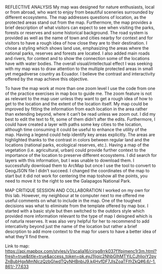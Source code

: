 REFLECTIVE ANALYSIS
My map was designed for nature enthusiasts, local or from abroad, who want to enjoy from beautiful sceneries surrounded by different ecosystems. The map addresses questions of location, as the protected areas stand out from the map. Furthermore, the map provides a brief description of what visitors can expect to see when visiting the parks, forests or reserves and some historical background. The road system is provided as well as the name of town and cities nearby for context and for visitors to have a rough idea of how close they are to their destination. 
I chose a styling which shows land use, emphasizing the areas where the national parks, reserves and forests are located. I also added main roads and rivers, for context and to show the connection some of the locations have with water bodies. The overall visual/intellectual effect I was seeking with my map was to draw attention to the multiple protected areas in small yet megadiverse country as Ecuador. I believe the contrast and interactivity offered by the map achieve this objective. 

To have the map work at more than one zoom level I use the code from one of the practice exercises in map box to guide me. The zoom feature is not as relevant to the map user unless they want to get a rough idea of how to get to the location and the extent of the location itself. My map could be improved by fitting the information from each location in the area rather than extending beyond, where it can’t be read unless we zoom out. I did my best to edit the text to fit, some of them didn’t after the edits. Furthermore, I could have created a layer with paths some key cities to the location, although time consuming it could be useful to enhance the utility of the map. Having a legend could help identify key areas explicitly. The areas are highlighted thanks to the contrast in colors between regular land and the locations (national parks, ecological reserves, etc.). Having a map of the vegetation (i.e. agricultural, urban) could provide further context to the importance of the location to preserve different ecosystems. I did search for layers with this information, but I was unable to download them. I successfully download them to ArcMap but once I use the tool to convert to GeogJSON file I didn’t succeed. I changed the coordinates of the map to start but it did not work for centering the map toshow all the points, you need to move it to the right to see the Galapagos National Park. 

MAP CRITIQUE SESSION AND COLLABORATION
I worked on my own for this lab. However, my neighbour at te computer next to me offered me useful comments on what to include in the map. One of the toughest decisions was what to eliminate from the template offered by map box. I started with a basic style but then switched to the outdors style which provided more information relevant to the type of map I deisgned which is of naturla reserves. It was also very helpful for her to recommend to add intercativity beyond just the name of the location but rather a brief descrption to add more context to the map for users to have a better idea of what they'll find there. 

Link to map: https://api.mapbox.com/styles/v1/scalia16/cjrsg8rrk037f1fpjmenc1r3m.html?fresh=true&title=true&access_token=pk.eyJ1Ijoic2NhbGlhMTYiLCJhIjoiY2pyZnBubHgxMmNlczQzbGlwdTQyNHBnbiJ9.k4HvfDF7JIsZoaTFIfrZkQ#6.6/-1.861/-77.633 
